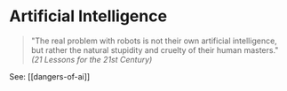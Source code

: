 # Artificial Intelligence

> "The real problem with robots is not their own artificial intelligence, but rather the natural stupidity and cruelty of their human masters."
> *(21 Lessons for the 21st Century)*

See: [[dangers-of-ai]]
